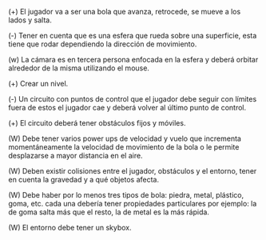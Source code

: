 (+) El jugador va a ser una bola que avanza, retrocede, se mueve a los lados y salta.

(-) Tener en cuenta que es una esfera que rueda sobre una superficie, esta tiene que rodar dependiendo la dirección de movimiento.

(w) La cámara es en tercera persona enfocada en la esfera y deberá orbitar alrededor de la misma utilizando el mouse.

(+) Crear un nivel.

(-) Un circuito con puntos de control que el jugador debe seguir con límites fuera de estos el jugador cae y deberá volver al último punto de control.

(+) El circuito deberá tener obstáculos fijos y móviles.

(W) Debe tener varios power ups de velocidad y vuelo que incrementa momentáneamente la velocidad de movimiento de la bola o le permite desplazarse a mayor distancia en el aire.

(W) Deben existir colisiones entre el jugador, obstáculos y el entorno, tener en cuenta la gravedad y a qué objetos afecta.

(W) Debe haber por lo menos tres tipos de bola: piedra, metal, plástico, goma, etc. cada una debería tener propiedades particulares por ejemplo: la de goma salta más que el resto, la de metal es la más rápida.

(W) El entorno debe tener un skybox.
